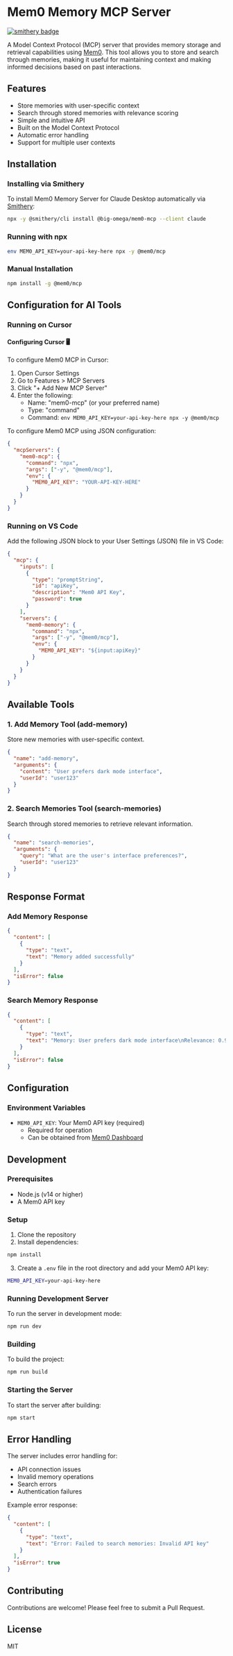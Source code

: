 # Mem0 Memory MCP Server
[![smithery badge](https://smithery.ai/badge/@big-omega/mem0-mcp)](https://smithery.ai/server/@big-omega/mem0-mcp)

A Model Context Protocol (MCP) server that provides memory storage and retrieval capabilities using [Mem0](https://github.com/mem0ai/mem0). This tool allows you to store and search through memories, making it useful for maintaining context and making informed decisions based on past interactions.

## Features

- Store memories with user-specific context
- Search through stored memories with relevance scoring
- Simple and intuitive API
- Built on the Model Context Protocol
- Automatic error handling
- Support for multiple user contexts

## Installation

### Installing via Smithery

To install Mem0 Memory Server for Claude Desktop automatically via [Smithery](https://smithery.ai/server/@big-omega/mem0-mcp):

```bash
npx -y @smithery/cli install @big-omega/mem0-mcp --client claude
```

### Running with npx

```bash
env MEM0_API_KEY=your-api-key-here npx -y @mem0/mcp
```

### Manual Installation

```bash
npm install -g @mem0/mcp
```

## Configuration for AI Tools

### Running on Cursor

#### Configuring Cursor 🖥️

To configure Mem0 MCP in Cursor:

1. Open Cursor Settings
2. Go to Features > MCP Servers
3. Click "+ Add New MCP Server"
4. Enter the following:
   - Name: "mem0-mcp" (or your preferred name)
   - Type: "command"
   - Command: `env MEM0_API_KEY=your-api-key-here npx -y @mem0/mcp`

To configure Mem0 MCP using JSON configuration:

```json
{
  "mcpServers": {
    "mem0-mcp": {
      "command": "npx",
      "args": ["-y", "@mem0/mcp"],
      "env": {
        "MEM0_API_KEY": "YOUR-API-KEY-HERE"
      }
    }
  }
}
```

### Running on VS Code

Add the following JSON block to your User Settings (JSON) file in VS Code:

```json
{
  "mcp": {
    "inputs": [
      {
        "type": "promptString",
        "id": "apiKey",
        "description": "Mem0 API Key",
        "password": true
      }
    ],
    "servers": {
      "mem0-memory": {
        "command": "npx",
        "args": ["-y", "@mem0/mcp"],
        "env": {
          "MEM0_API_KEY": "${input:apiKey}"
        }
      }
    }
  }
}
```

## Available Tools

### 1. Add Memory Tool (add-memory)

Store new memories with user-specific context.

```json
{
  "name": "add-memory",
  "arguments": {
    "content": "User prefers dark mode interface",
    "userId": "user123"
  }
}
```

### 2. Search Memories Tool (search-memories)

Search through stored memories to retrieve relevant information.

```json
{
  "name": "search-memories",
  "arguments": {
    "query": "What are the user's interface preferences?",
    "userId": "user123"
  }
}
```

## Response Format

### Add Memory Response

```json
{
  "content": [
    {
      "type": "text",
      "text": "Memory added successfully"
    }
  ],
  "isError": false
}
```

### Search Memory Response

```json
{
  "content": [
    {
      "type": "text",
      "text": "Memory: User prefers dark mode interface\nRelevance: 0.95\n---\nMemory: User mentioned liking minimal UI\nRelevance: 0.82\n---"
    }
  ],
  "isError": false
}
```

## Configuration

### Environment Variables

- `MEM0_API_KEY`: Your Mem0 API key (required)
  - Required for operation
  - Can be obtained from [Mem0 Dashboard](https://app.mem0.ai/dashboard/api-keys)

## Development

### Prerequisites

- Node.js (v14 or higher)
- A Mem0 API key

### Setup

1. Clone the repository
2. Install dependencies:
```bash
npm install
```

3. Create a `.env` file in the root directory and add your Mem0 API key:
```bash
MEM0_API_KEY=your-api-key-here
```

### Running Development Server

To run the server in development mode:

```bash
npm run dev
```

### Building

To build the project:

```bash
npm run build
```

### Starting the Server

To start the server after building:

```bash
npm start
```

## Error Handling

The server includes error handling for:

- API connection issues
- Invalid memory operations
- Search errors
- Authentication failures

Example error response:

```json
{
  "content": [
    {
      "type": "text",
      "text": "Error: Failed to search memories: Invalid API key"
    }
  ],
  "isError": true
}
```

## Contributing

Contributions are welcome! Please feel free to submit a Pull Request.

## License

MIT 